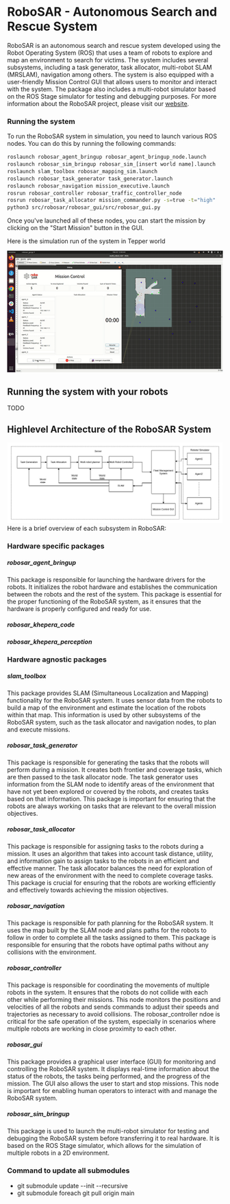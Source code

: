 # RoboSAR - Autonomous Search and Rescue System
RoboSAR is an autonomous search and rescue system developed using the Robot Operating System (ROS) that uses a team of robots to explore and map an environment to search for victims. The system includes several subsystems, including a task generator, task allocator, multi-robot SLAM (MRSLAM), navigation among others. The system is also equipped with a user-friendly Mission Control GUI that allows users to monitor and interact with the system. The package also includes a multi-robot simulator based on the ROS Stage simulator for testing and debugging purposes. For more information about the RoboSAR project, please visit our [website](https://mrsdprojects.ri.cmu.edu/2022teamf/).

### Running the system
To run the RoboSAR system in simulation, you need to launch various ROS nodes. You can do this by running the following commands:
```bash
roslaunch robosar_agent_bringup robosar_agent_bringup_node.launch
roslaunch robosar_sim_bringup robosar_sim_[insert world name].launch
roslaunch slam_toolbox robosar_mapping_sim.launch
roslaunch robosar_task_generator task_generator.launch
roslaunch robosar_navigation mission_executive.launch
rosrun robosar_controller robosar_traffic_controller_node
rosrun robosar_task_allocator mission_commander.py -s=true -t="high"
python3 src/robosar/robosar_gui/src/robosar_gui.py
```
Once you've launched all of these nodes, you can start the mission by clicking on the "Start Mission" button in the GUI.

Here is the simulation run of the system in Tepper world

![simulation_tepper](tepper_sim.gif)

## Running the system with your robots
TODO
## Highlevel Architecture of the RoboSAR System
![Highlevel architecture of RoboSAR](robosar_highlevel.jpg)
Here is a brief overview of each subsystem in RoboSAR:

### Hardware specific packages
##### robosar_agent_bringup
This package is responsible for launching the hardware drivers for the robots. It initializes the robot hardware and establishes the communication between the robots and the rest of the system. This package is essential for the proper functioning of the RoboSAR system, as it ensures that the hardware is properly configured and ready for use.
##### robosar_khepera_code
##### robosar_khepera_perception

### Hardware agnostic packages
##### slam_toolbox
This package provides SLAM (Simultaneous Localization and Mapping) functionality for the RoboSAR system. It uses sensor data from the robots to build a map of the environment and estimate the location of the robots within that map. This information is used by other subsystems of the RoboSAR system, such as the task allocator and navigation nodes, to plan and execute missions.

##### robosar_task_generator
This package is responsible for generating the tasks that the robots will perform during a mission. It creates both frontier and coverage tasks, which are then passed to the task allocator node. The task generator uses information from the SLAM node to identify areas of the environment that have not yet been explored or covered by the robots, and creates tasks based on that information. This package is important for ensuring that the robots are always working on tasks that are relevant to the overall mission objectives.

##### robosar_task_allocator
This package is responsible for assigning tasks to the robots during a mission. It uses an algorithm that takes into account task distance, utility, and information gain to assign tasks to the robots in an efficient and effective manner. The task allocator balances the need for exploration of new areas of the environment with the need to complete coverage tasks. This package is crucial for ensuring that the robots are working efficiently and effectively towards achieving the mission objectives.

##### robosar_navigation
This package is responsible for path planning for the RoboSAR system. It uses the map built by the SLAM node and plans paths for the robots to follow in order to complete all the tasks assigned to them. This package is responsible for ensuring that the robots have optimal paths without any collisions with the environment.

##### robosar_controller
This package is responsible for coordinating the movements of multiple robots in the system. It ensures that the robots do not collide with each other while performing their missions. This node monitors the positions and velocities of all the robots and sends commands to adjust their speeds and trajectories as necessary to avoid collisions. The robosar_controller ndoe is critical for the safe operation of the system, especially in scenarios where multiple robots are working in close proximity to each other.

##### robosar_gui
This package provides a graphical user interface (GUI) for monitoring and controlling the RoboSAR system. It displays real-time information about the status of the robots, the tasks being performed, and the progress of the mission. The GUI also allows the user to start and stop missions. This node is important for enabling human operators to interact with and manage the RoboSAR system.

##### robosar_sim_bringup
This package is used to launch the multi-robot simulator for testing and debugging the RoboSAR system before transferring it to real hardware. It is based on the ROS Stage simulator, which allows for the simulation of multiple robots in a 2D environment.

### Command to update all submodules
* git submodule update --init --recursive
* git submodule foreach git pull origin main

